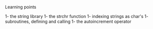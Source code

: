 Learning points

1- the string library
1- the strchr function
1- indexing strings as char's 
1- subroutines, defining and calling
1- the autoincrement operator

